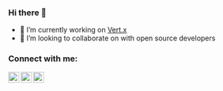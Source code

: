 ### Hi there 👋

- 🔭 I’m currently working on [Vert.x][vertx]
- 👯 I’m looking to collaborate on with open source developers

### Connect with me:

[<img align="left" alt="codeSTACKr | Twitter" width="22px" src="https://cdn.jsdelivr.net/npm/simple-icons@v3/icons/twitter.svg" />][twitter]
[<img align="left" alt="codeSTACKr | LinkedIn" width="22px" src="https://cdn.jsdelivr.net/npm/simple-icons@v3/icons/linkedin.svg" />][linkedin]
[<img align="left" alt="codeSTACKr | Instagram" width="22px" src="https://cdn.jsdelivr.net/npm/simple-icons@v3/icons/instagram.svg" />][instagram]

[vertx]: https://vertx.io
[twitter]: https://twitter.com/julienviet
[linkedin]: https://www.linkedin.com/in/julienviet
[instagram]: https://www.instagram.com/vietjulien/

<!--
**vietj/vietj** is a ✨ _special_ ✨ repository because its `README.md` (this file) appears on your GitHub profile.
-->
